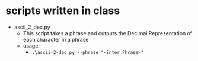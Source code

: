 # scripts written in class


- ascii_2_dec.py
  - This script takes a phrase and outputs the Decimal Representation of each character in a phrase
  - usage:
     - ```.\ascii-2-dec.py --phrase "<Enter Phrase>"```